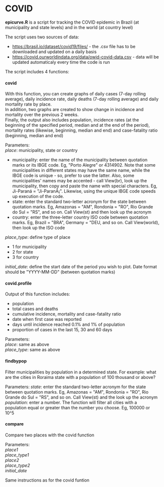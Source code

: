 # COVID

**epicurve.R** is a script for tracking the COVID epidemic in Brazil (at municipality and state levels) and in the world (at country level)

The script uses two sources of data:
- https://brasil.io/dataset/covid19/files/ - the .csv file has to be downloaded and updated on a daily basis
- https://covid.ourworldindata.org/data/owid-covid-data.csv - data will be updated automaticaly every time the code is run

The script includes 4 functions:

#### covid
With this function, you can create graphs of daily cases (7-day rolling average), daily incidence rate, daily deaths (7-day rolling average) and daily mortality rate by place.  
In addition, two graphs are created to show change in incidence and mortality over the previous 2 weeks.  
Finally, the output also includes population, incidence rates (at the beginning of the specified period, median and at the end of the period), mortality rates (likewise, beginning, median and end) and case-fatality ratio (beginning, median and end)

Parameters:  
*place*: municipality, state or country  
  * municipality: enter the name of the municipality between quotation marks or its IBGE code. Eg, "Porto Alegre" or 4314902. Note that some municipalities in different states may have the same name, while the IBGE code is unique - so, prefer to use the latter. Also, some municipalities' names may be accented - call View(br), look up the municipality, then copy and paste the name with special characters. Eg, Ji-Paraná = "Ji-ParanÃ¡". Likewise, using the unique IBGE code speeds up execution of the code.
  * state: enter the standard two-letter acronym for the state between quotation marks. Eg, Amazonas = "AM", Rondonia = "RO", Rio Grande do Sul = "RS", and so on. Call View(st) and then look up the acronym
  * country: enter the three-letter country ISO code between quotation marks. Eg, Brazil = "BRA", Germany = "DEU, and so on. Call View(world), then look up the ISO code

*place_type*: define type of place
* 1 for municipality
* 2 for state
* 3 for country

*initial_date*: define the start date of the period you wish to plot. Date format should be "YYYY-MM-DD" (between quotation marks)

 
#### covid.profile
Output of this function includes:
* population  
* total cases and deaths
* cumulative incidence, mortality and case-fatality ratio
* date when first case was reported
* days until incidence reached 0.1% and 1% of population
* proportion of cases in the last 15, 30 and 60 days

Parameters:  
*place*: same as above  
*place_type*: same as above  

#### findbypop
Filter municipalities by population in a determined state.
For example: what are the cities in Roraima state with a population of 100 thousand or above?

Parameters:
*state*: enter the standard two-letter acronym for the state between quotation marks. Eg, Amazonas = "AM", Rondonia = "RO", Rio Grande do Sul = "RS", and so on. Call View(st) and the look up the acronym  
*population*: enter a number. The function will filter all cities with a population equal or greater than the number you choose. Eg, 100000 or 10^5

#### compare

Compare two places with the covid function

Parameters:  
*place1*  
*place_type1*  
*place2*  
*place_type2*  
*initial_date*  

Same instructions as for the covid funtion
